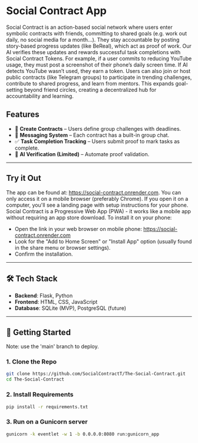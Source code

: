 # Social Contract App

Social Contract is an action-based social network where users enter symbolic contracts with friends, committing to shared goals (e.g. work out daily, no social media for a month...).  They stay accountable by posting story-based progress updates (like BeReal), which act as proof of work.
Our AI verifies these updates and rewards successful task completions with Social Contract Tokens. For example, if a user commits to reducing YouTube usage, they must post a screenshot of their phone’s daily screen time. If AI detects YouTube wasn’t used, they earn a token.
Users can also join or host public contracts (like Telegram groups) to participate in trending challenges, contribute to shared progress, and learn from mentors. This expands goal-setting beyond friend circles, creating a decentralized hub for accountability and learning.

## Features
- 📝 **Create Contracts** – Users define group challenges with deadlines.
- 📩 **Messaging System** – Each contract has a built-in group chat.
- ✅ **Task Completion Tracking** – Users submit proof to mark tasks as complete.
- 🤖 **AI Verification (Limited)** – Automate proof validation.

---

## Try it Out

The app can be found at: https://social-contract.onrender.com.
You can only access it on a mobile browser (preferably Chrome). If you open it on a computer, you'll see a landing page with setup instructions for your phone.
Social Contract is a Progressive Web App (PWA) - it works like a mobile app without requiring an app store download.
To install it on your phone:
- Open the link in your web browser on mobile phone: https://social-contract.onrender.com 
- Look for the "Add to Home Screen" or "Install App" option (usually found in the share menu or browser settings).
- Confirm the installation.

---

## 🛠 Tech Stack
- **Backend**: Flask, Python  
- **Frontend**: HTML, CSS, JavaScript  
- **Database**: SQLite (MVP), PostgreSQL (future)  

---

## 🚀 Getting Started

Note: use the 'main' branch to deploy.

### **1. Clone the Repo**
```sh
git clone https://github.com/SocialContractT/The-Social-Contract.git
cd The-Social-Contract
```

### **2. Install Requirements**
```sh
pip install -r requirements.txt
```

### **3. Run on a Gunicorn server**
```sh
gunicorn -k eventlet -w 1 -b 0.0.0.0:8080 run:gunicorn_app
```
